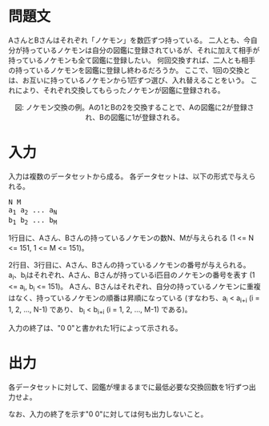 問題文
==
AさんとBさんはそれぞれ「ノケモン」を数匹ずつ持っている。
二人とも、今自分が持っているノケモンは自分の図鑑に登録されているが、それに加えて相手が持っているノケモンも全て図鑑に登録したい。
何回交換すれば、二人とも相手の持っているノケモンを図鑑に登録し終わるだろうか。
ここで、1回の交換とは、お互いに持っているノケモンから1匹ずつ選び、入れ替えることをいう。
これにより、それぞれ交換してもらったノケモンが図鑑に登録される。

<center>
図: ノケモン交換の例。Aの1とBの2を交換することで、Aの図鑑に2が登録され、Bの図鑑に1が登録される。
</center>

入力
==
入力は複数のデータセットから成る。
各データセットは、以下の形式で与えられる。

<pre>
N M
a<sub>1</sub> a<sub>2</sub> ... a<sub>N</sub>
b<sub>1</sub> b<sub>2</sub> ... b<sub>M</sub>
</pre>

1行目に、Aさん、Bさんの持っているノケモンの数N、Mが与えられる (1 <= N <= 151, 1 <= M <= 151)。

2行目、3行目に、Aさん、Bさんの持っているノケモンの番号が与えられる。
a<sub>i</sub>、b<sub>i</sub>はそれぞれ、Aさん、Bさんが持っているi匹目のノケモンの番号を表す (1 <= a<sub>i</sub>, b<sub>i</sub> <= 151)。
Aさん、Bさんはそれぞれ、自分の持っているノケモンに重複はなく、持っているノケモンの順番は昇順になっている (すなわち、a<sub>i</sub> < a<sub>i+i</sub> (i = 1, 2, ..., N-1) であり、 b<sub>i</sub> < b<sub>i+i</sub> (i = 1, 2, ..., M-1) である)。

入力の終了は、"0 0"と書かれた1行によって示される。

出力
==
各データセットに対して、図鑑が埋まるまでに最低必要な交換回数を1行ずつ出力せよ。

なお、入力の終了を示す"0 0"に対しては何も出力しないこと。

